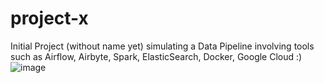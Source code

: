 # project-x
Initial Project (without name yet) simulating a Data Pipeline involving tools such as Airflow, Airbyte, Spark, ElasticSearch, Docker, Google Cloud :)
![image](https://github.com/duartevitor-alt/project-x/assets/82652783/723813bf-5f63-4a78-9f1a-f2c6620c6fb0)
